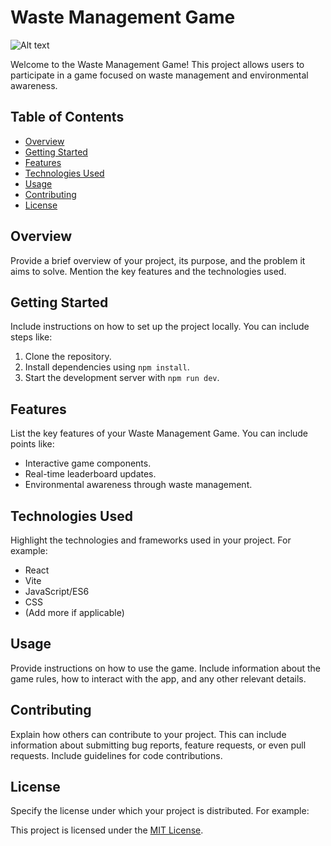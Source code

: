 # Waste Management Game

![Alt text](<../../Screenshot 2023-12-20 at 7.40.22 PM.png>)

Welcome to the Waste Management Game! This project allows users to participate in a game focused on waste management and environmental awareness.

## Table of Contents

- [Overview](#overview)
- [Getting Started](#getting-started)
- [Features](#features)
- [Technologies Used](#technologies-used)
- [Usage](#usage)
- [Contributing](#contributing)
- [License](#license)

## Overview

Provide a brief overview of your project, its purpose, and the problem it aims to solve. Mention the key features and the technologies used.

## Getting Started

Include instructions on how to set up the project locally. You can include steps like:

1. Clone the repository.
2. Install dependencies using `npm install`.
3. Start the development server with `npm run dev`.

## Features

List the key features of your Waste Management Game. You can include points like:

- Interactive game components.
- Real-time leaderboard updates.
- Environmental awareness through waste management.

## Technologies Used

Highlight the technologies and frameworks used in your project. For example:

- React
- Vite
- JavaScript/ES6
- CSS
- (Add more if applicable)

## Usage

Provide instructions on how to use the game. Include information about the game rules, how to interact with the app, and any other relevant details.

## Contributing

Explain how others can contribute to your project. This can include information about submitting bug reports, feature requests, or even pull requests. Include guidelines for code contributions.

## License

Specify the license under which your project is distributed. For example:

This project is licensed under the [MIT License](LICENSE).


